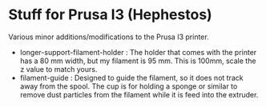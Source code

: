 # Stuff for Prusa I3 (Hephestos)

Various minor additions/modifications to the Prusa I3 printer.

- longer-support-filament-holder : The holder that comes with the printer has a 80 mm width, but my filament is 95 mm. This is 100mm, scale the z value to match yours.
- filament-guide : Designed to guide the filament, so it does not track away from the spool. The cup is for holding a sponge or similar to remove dust particles from the filament while it is feed into the extruder.
